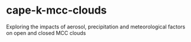 # cape-k-mcc-clouds
Exploring the impacts of aerosol, precipitation and meteorological factors on open and closed MCC clouds
